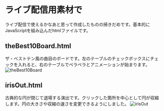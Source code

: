 # ライブ配信用素材で
ライブ配信で使えるかなあと思って作成したものの掃きだめです。基本的にJavaScriptを組み込んだhtmlファイルです。

## theBest10Board.html
ザ・ベストテン風の曲目のボードです。左のテーブルのチェックボックスにチェックを入れると、右のテーブルでペラペラとアニメーションが始まります。
![theBest10Board](https://user-images.githubusercontent.com/79532972/150412966-e4c2ae35-47ad-4221-bcf2-c1783498c42f.gif)

## irisOut.html
古典的な円が閉じて退場する演出です。クリックした箇所を中心として円が収縮します。円の大きさや収縮の速さを変更できるようにしました。
![irisOut](https://user-images.githubusercontent.com/79532972/150680140-be09bfa7-7139-4872-9c44-3a7d0561533f.gif)
